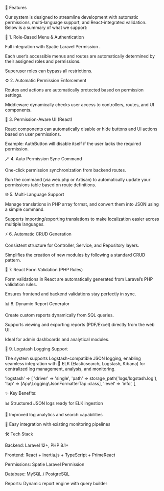 🚀 Features

Our system is designed to streamline development with automatic permissions, multi-language support, and React-integrated validation.
Below is a summary of what we support:

🔐 1. Role-Based Menu & Authentication

Full integration with Spatie Laravel Permission
.

Each user’s accessible menus and routes are automatically determined by their assigned roles and permissions.

Superuser roles can bypass all restrictions.

⚙️ 2. Automatic Permission Enforcement

Routes and actions are automatically protected based on permission settings.

Middleware dynamically checks user access to controllers, routes, and UI components.

🧭 3. Permission-Aware UI (React)

React components can automatically disable or hide buttons and UI actions based on user permissions.

Example: AuthButton will disable itself if the user lacks the required permission.

🪄 4. Auto Permission Sync Command

One-click permission synchronization from backend routes.

Run the command (via web.php or Artisan) to automatically update your permissions table based on route definitions.

🌐 5. Multi-Language Support

Manage translations in PHP array format, and convert them into JSON using a simple command.

Supports importing/exporting translations to make localization easier across multiple languages.

⚡ 6. Automatic CRUD Generation

Consistent structure for Controller, Service, and Repository layers.

Simplifies the creation of new modules by following a standard CRUD pattern.

🧩 7. React Form Validation (PHP Rules)

Form validations in React are automatically generated from Laravel’s PHP validation rules.

Ensures frontend and backend validations stay perfectly in sync.

📊 8. Dynamic Report Generator

Create custom reports dynamically from SQL queries.

Supports viewing and exporting reports (PDF/Excel) directly from the web UI.

Ideal for admin dashboards and analytical modules.


🧾 9. Logstash Logging Support

The system supports Logstash-compatible JSON logging, enabling seamless integration with 🧠 ELK (Elasticsearch, Logstash, Kibana) for centralized log management, analysis, and monitoring.

'logstash' => [
    'driver' => 'single',
    'path' => storage_path('logs/logstash.log'),
    'tap' => [App\Logging\JsonFormatterTap::class],
    'level' => 'info',
],


✨ Key Benefits:

📊 Structured JSON logs ready for ELK ingestion

🧠 Improved log analytics and search capabilities

🧩 Easy integration with existing monitoring pipelines


🛠️ Tech Stack

Backend: Laravel 12+, PHP 8.1+

Frontend: React + Inertia.js + TypeScript + PrimeReact

Permissions: Spatie Laravel Permission

Database: MySQL / PostgreSQL

Reports: Dynamic report engine with query builder
